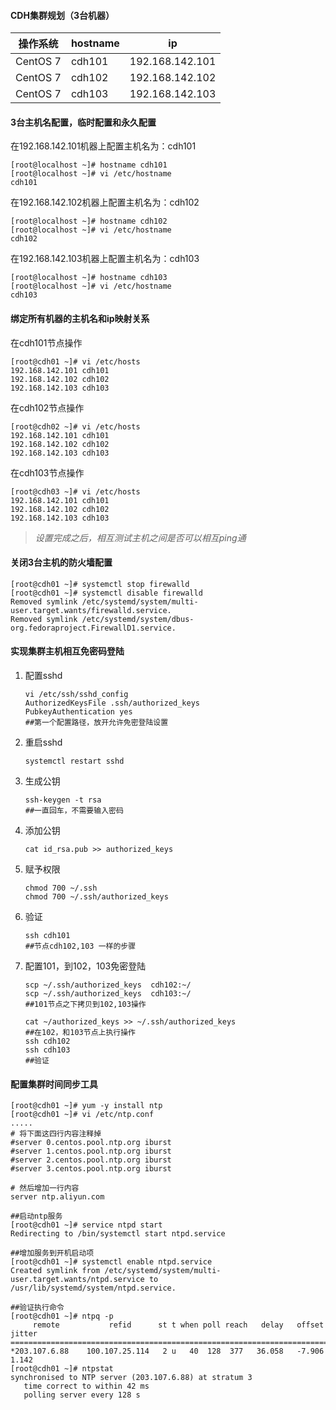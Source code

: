 #### CDH集群规划（3台机器）

| 操作系统 | hostname | ip              |
| -------- | -------- | --------------- |
| CentOS 7 | cdh101   | 192.168.142.101 |
| CentOS 7 | cdh102   | 192.168.142.102 |
| CentOS 7 | cdh103   | 192.168.142.103 |

#### 3台主机名配置，临时配置和永久配置

在192.168.142.101机器上配置主机名为：cdh101

```
[root@localhost ~]# hostname cdh101
[root@localhost ~]# vi /etc/hostname
cdh101
```

在192.168.142.102机器上配置主机名为：cdh102

```
[root@localhost ~]# hostname cdh102
[root@localhost ~]# vi /etc/hostname
cdh102
```

在192.168.142.103机器上配置主机名为：cdh103

```
[root@localhost ~]# hostname cdh103
[root@localhost ~]# vi /etc/hostname
cdh103
```



#### 绑定所有机器的主机名和ip映射关系

在cdh101节点操作

```
[root@cdh01 ~]# vi /etc/hosts
192.168.142.101 cdh101
192.168.142.102 cdh102
192.168.142.103 cdh103
```

在cdh102节点操作

```
[root@cdh02 ~]# vi /etc/hosts
192.168.142.101 cdh101
192.168.142.102 cdh102
192.168.142.103 cdh103
```

在cdh103节点操作

```
[root@cdh03 ~]# vi /etc/hosts
192.168.142.101 cdh101
192.168.142.102 cdh102
192.168.142.103 cdh103
```

> *设置完成之后，相互测试主机之间是否可以相互ping通*

#### 关闭3台主机的防火墙配置

```
[root@cdh01 ~]# systemctl stop firewalld
[root@cdh01 ~]# systemctl disable firewalld
Removed symlink /etc/systemd/system/multi-user.target.wants/firewalld.service.
Removed symlink /etc/systemd/system/dbus-org.fedoraproject.FirewallD1.service.
```

#### 实现集群主机相互免密码登陆

1. 配置sshd

   ```
   vi /etc/ssh/sshd_config
   AuthorizedKeysFile .ssh/authorized_keys
   PubkeyAuthentication yes
   ##第一个配置路径，放开允许免密登陆设置
   ```

   

2. 重启sshd

   ```
   systemctl restart sshd
   ```

3. 生成公钥

   ```
   ssh-keygen -t rsa
   ##一直回车，不需要输入密码
   ```

4. 添加公钥

   ```
   cat id_rsa.pub >> authorized_keys
   ```

5. 赋予权限

   ```
   chmod 700 ~/.ssh
   chmod 700 ~/.ssh/authorized_keys
   ```

6. 验证

   ```
   ssh cdh101
   ##节点cdh102,103 一样的步骤
   ```

7. 配置101，到102，103免密登陆

   ```
   scp ~/.ssh/authorized_keys  cdh102:~/
   scp ~/.ssh/authorized_keys  cdh103:~/
   ##101节点之下拷贝到102,103操作
   
   cat ~/authorized_keys >> ~/.ssh/authorized_keys
   ##在102，和103节点上执行操作
   ssh cdh102
   ssh cdh103
   ##验证
   ```

#### 配置集群时间同步工具

```
[root@cdh01 ~]# yum -y install ntp
[root@cdh01 ~]# vi /etc/ntp.conf
.....
# 将下面这四行内容注释掉
#server 0.centos.pool.ntp.org iburst
#server 1.centos.pool.ntp.org iburst
#server 2.centos.pool.ntp.org iburst
#server 3.centos.pool.ntp.org iburst

# 然后增加一行内容
server ntp.aliyun.com

##启动ntp服务
[root@cdh01 ~]# service ntpd start
Redirecting to /bin/systemctl start ntpd.service

##增加服务到开机启动项
[root@cdh01 ~]# systemctl enable ntpd.service
Created symlink from /etc/systemd/system/multi-user.target.wants/ntpd.service to /usr/lib/systemd/system/ntpd.service.

##验证执行命令
[root@cdh01 ~]# ntpq -p          
     remote           refid      st t when poll reach   delay   offset  jitter
==============================================================================
*203.107.6.88    100.107.25.114   2 u   40  128  377   36.058   -7.906   1.142
[root@cdh01 ~]# ntpstat 
synchronised to NTP server (203.107.6.88) at stratum 3
   time correct to within 42 ms
   polling server every 128 s
```

